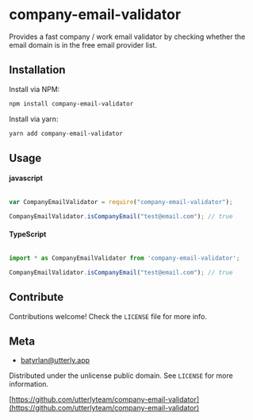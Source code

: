 # company-email-validator
Provides a fast company / work email validator by checking whether the email domain is in the free email provider list.

## Installation
Install via NPM:

```bash
npm install company-email-validator

```

Install via yarn:

```bash
yarn add company-email-validator

```

## Usage

#### javascript

```javascript

var CompanyEmailValidator = require("company-email-validator");

CompanyEmailValidator.isCompanyEmail("test@email.com"); // true

```

#### TypeScript

```typescript

import * as CompanyEmailValidator from 'company-email-validator';

CompanyEmailValidator.isCompanyEmail("test@email.com"); // true


```

## Contribute

Contributions welcome! Check the ``LICENSE`` file for more info.

## Meta

* batyrlan@utterly.app

Distributed under the unlicense public domain. See ``LICENSE`` for more information.

[https://github.com/utterlyteam/company-email-validator](https://github.com/utterlyteam/company-email-validator)
